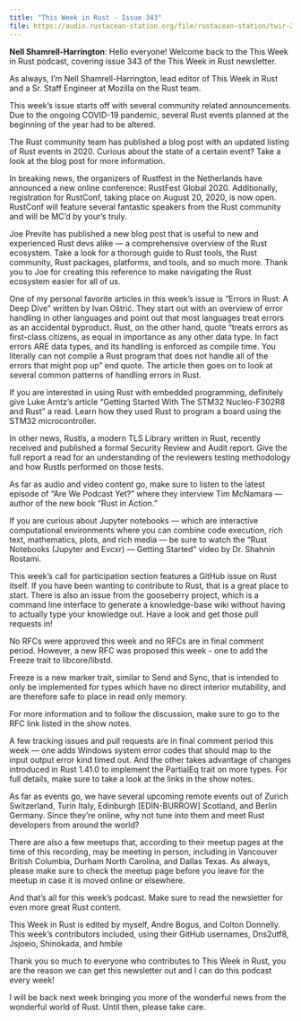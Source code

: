 ```yaml
---
title: "This Week in Rust - Issue 343"
file: https://audio.rustacean-station.org/file/rustacean-station/twir-2020-06-16.mp3 
---
```


__Nell Shamrell-Harrington__: Hello everyone! Welcome back to the This Week in Rust podcast, covering issue 343 of the This Week in Rust newsletter.

As always, I’m Nell Shamrell-Harrington, lead editor of This Week in Rust and a Sr. Staff Engineer at Mozilla on the Rust team.

This week’s issue starts off with several community related announcements. Due to the ongoing COVID-19 pandemic, several Rust events planned at the beginning of the year had to be altered. 

The Rust community team has published a blog post with an updated listing of Rust events in 2020. Curious about the state of a certain event? Take a look at the blog post for more information.

In breaking news, the organizers of Rustfest in the Netherlands have announced a new online conference: RustFest Global 2020. Additionally, registration for RustConf, taking place on August 20, 2020, is now open. RustConf will feature several fantastic speakers from the Rust community and will be MC’d by your’s truly.

Joe Previte has published a new blog post that is useful to new and experienced Rust devs alike — a comprehensive overview of the Rust ecosystem. Take a look for a thorough guide to Rust tools, the Rust community, Rust packages, platforms, and tools, and so much more. Thank you to Joe for creating this reference to make navigating the Rust ecosystem easier for all of us.

One of my personal favorite articles in this week’s issue is “Errors in Rust: A Deep Dive” written by Ivan Oštrić. They start out with an overview of error handling in other languages and point out that most languages treat errors as an accidental byproduct. Rust, on the other hand, quote “treats errors as first-class citizens, as equal in importance as any other data type. In fact errors ARE data types, and its handling is enforced as compile time. You literally can not compile a Rust program that does not handle all of the errors that might pop up” end quote. The article then goes on to look at several common patterns of handling errors in Rust.

If you are interested in using Rust with embedded programming, definitely give Luke Arntz’s article “Getting Started With The STM32 Nucleo-F302R8 and Rust” a read. Learn how they used Rust to program a board using the STM32 microcontroller.

In other news, Rustls, a modern TLS Library written in Rust, recently received and published a formal Security Review and Audit report. Give the full report a read for an understanding of the reviewers testing methodology and how Rustls performed on those tests.

As far as audio and video content go, make sure to listen to the latest episode of “Are We Podcast Yet?” where they interview Tim McNamara — author of the new book “Rust in Action.”

If you are curious about Jupyter notebooks — which are interactive computational environments where you can combine code execution, rich text, mathematics, plots, and rich media — be sure to watch the “Rust Notebooks (Jupyter and Evcxr) — Getting Started” video by Dr. Shahnin Rostami.

This week’s call for participation section features a GitHub issue on Rust itself. If you have been wanting to contribute to Rust, that is a great place to start. There is also an issue from the gooseberry project, which is a command line interface to generate a knowledge-base wiki without having to actually type your knowledge out. Have a look and get those pull requests in!

No RFCs were approved this week and no RFCs are in final comment period. However, a new RFC was proposed this week - one to add the Freeze trait to libcore/libstd.

Freeze is a new marker trait, similar to Send and Sync, that is intended to only be implemented for types which have no direct interior mutability, and are therefore safe to place in read only memory. 

For more information and to follow the discussion, make sure to go to the RFC link listed in the show notes. 

A few tracking issues and pull requests are in final comment period this week — one adds Windows system error codes that should map to the input output error kind timed out. And the other takes advantage of changes introduced in Rust 1.41.0 to implement the PartialEq trait on more types. For full details, make sure to take a look at the links in the show notes.

As far as events go, we have several upcoming remote events out of Zurich Switzerland, Turin Italy, Edinburgh [EDIN-BURROW] Scotland, and Berlin Germany. Since they’re online, why not tune into them and meet Rust developers from around the world?

There are also a few meetups that, according to their meetup pages at the time of this recording, may be meeting in person, including in Vancouver British Columbia, Durham North Carolina, and Dallas Texas. As always, please make sure to check the meetup page before you leave for the meetup in case it is moved online or elsewhere.

And that’s all for this week’s podcast. Make sure to read the newsletter for even more great Rust content.

This Week in Rust is edited by myself, Andre Bogus, and Colton Donnelly. This week’s contributors included, using their GitHub usernames, Dns2utf8, Jsjoeio, Shinokada, and hmble

Thank you so much to everyone who contributes to This Week in Rust, you are the reason we can get this newsletter out and I can do this podcast every week!

I will be back next week bringing you more of the wonderful news from the wonderful world of Rust. Until then, please take care.
